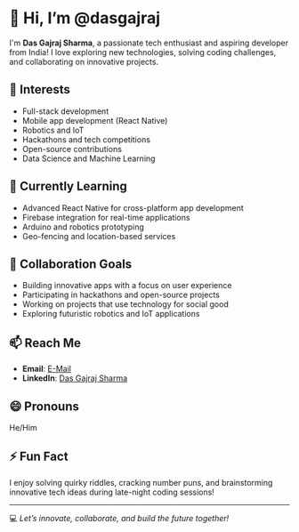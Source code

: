 # 👋 Hi, I’m @dasgajraj

I'm **Das Gajraj Sharma**, a passionate tech enthusiast and aspiring developer from India! I love exploring new technologies, solving coding challenges, and collaborating on innovative projects.

## 👀 Interests
- Full-stack development
- Mobile app development (React Native)
- Robotics and IoT
- Hackathons and tech competitions
- Open-source contributions
- Data Science and Machine Learning

## 🌱 Currently Learning
- Advanced React Native for cross-platform app development
- Firebase integration for real-time applications
- Arduino and robotics prototyping
- Geo-fencing and location-based services

## 💞️ Collaboration Goals
- Building innovative apps with a focus on user experience
- Participating in hackathons and open-source projects
- Working on projects that use technology for social good
- Exploring futuristic robotics and IoT applications

## 📫 Reach Me
- **Email**: [E-Mail](mailto:dasgajraj1@gmail.com)
- **LinkedIn**: [Das Gajraj Sharma](https://linkedin.com/in/dasgajraj)

## 😄 Pronouns
He/Him

## ⚡ Fun Fact
I enjoy solving quirky riddles, cracking number puns, and brainstorming innovative tech ideas during late-night coding sessions!

---
💻 *Let’s innovate, collaborate, and build the future together!*
